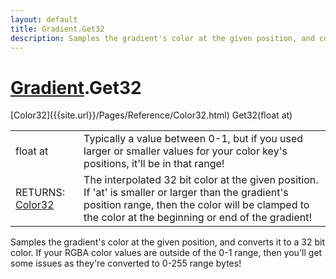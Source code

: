 ```yaml
---
layout: default
title: Gradient.Get32
description: Samples the gradient's color at the given position, and converts it to a 32 bit color. If your RGBA color values are outside of the 0-1 range, then you'll get some issues as they're converted to 0-255 range bytes!
---
```

# [Gradient]({{site.url}}/Pages/Reference/Gradient.html).Get32

<div class='signature' markdown='1'>
[Color32]({{site.url}}/Pages/Reference/Color32.html) Get32(float at)
</div>

|  |  |
|--|--|
|float at|Typically a value between 0-1, but if you used             larger or smaller values for your color key's positions, it'll be             in that range!|
|RETURNS: [Color32]({{site.url}}/Pages/Reference/Color32.html)|The interpolated 32 bit color at the given position. If 'at' is smaller or larger than the gradient's position range, then the color will be clamped to the color at the beginning or end of the gradient!|

Samples the gradient's color at the given position, and
converts it to a 32 bit color. If your RGBA color values are
outside of the 0-1 range, then you'll get some issues as they're
converted to 0-255 range bytes!



